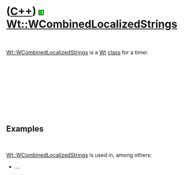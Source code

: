 
 

 

 

 

 

([C++](Cpp.md)) ![Wt](PicWt.png) [Wt::WCombinedLocalizedStrings](CppWCombinedLocalizedStrings.md)
===================================================================================================

 

[Wt::WCombinedLocalizedStrings](CppWCombinedLocalizedStrings.md) is a
[Wt](CppWt.md) [class](CppClass.md) for a timer.

 

 

 

 

 

Examples
--------

 

[Wt::WCombinedLocalizedStrings](CppWCombinedLocalizedStrings.md) is
used in, among others:

-   ...

 

 

 

 

 

 


